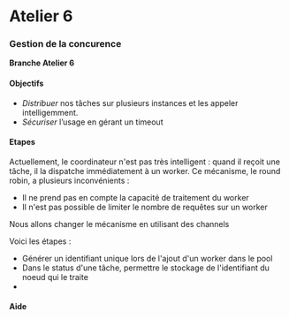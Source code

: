 # Atelier 6
### Gestion de la concurence

**Branche Atelier 6**

#### Objectifs

* _Distribuer_ nos tâches sur plusieurs instances et les appeler intelligemment.
* _Sécuriser_ l’usage en gérant un timeout

#### Etapes

Actuellement, le coordinateur n'est pas très intelligent : quand il reçoit une tâche, il la dispatche immédiatement à un worker.
Ce mécanisme, le round robin, a plusieurs inconvénients : 
* Il ne prend pas en compte la capacité de traitement du worker
* Il n'est pas possible de limiter le nombre de requêtes sur un worker

Nous allons changer le mécanisme en utilisant des channels

Voici les étapes : 
* Générer un identifiant unique lors de l'ajout d'un worker dans le pool
* Dans le status d'une tâche, permettre le stockage de l'identifiant du noeud qui le traite
* 

#### Aide